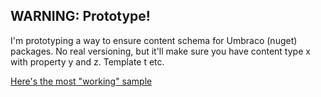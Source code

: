 ## WARNING: Prototype!

I'm prototyping a way to ensure content schema for Umbraco (nuget) packages. No real versioning,
but it'll make sure you have content type x with property y and z. Template t etc.

[Here's the most "working" sample](Our.Umbraco.Fluent.ContentTypes.Tests/When_Ensuring_DocumentTypes.cs#L48)
